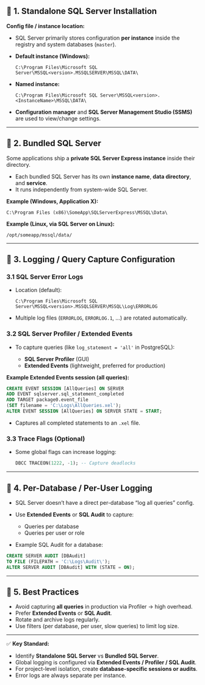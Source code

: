 ## 🔹 1. Standalone SQL Server Installation

**Config file / instance location:**

* SQL Server primarily stores configuration **per instance** inside the registry and system databases (`master`).
* **Default instance (Windows):**

  ```
  C:\Program Files\Microsoft SQL Server\MSSQL<version>.MSSQLSERVER\MSSQL\DATA\
  ```
* **Named instance:**

  ```
  C:\Program Files\Microsoft SQL Server\MSSQL<version>.<InstanceName>\MSSQL\DATA\
  ```
* **Configuration manager** and **SQL Server Management Studio (SSMS)** are used to view/change settings.

---

## 🔹 2. Bundled SQL Server

Some applications ship a **private SQL Server Express instance** inside their directory.

* Each bundled SQL Server has its own **instance name**, **data directory**, and **service**.
* It runs independently from system-wide SQL Server.

**Example (Windows, Application X):**

```
C:\Program Files (x86)\SomeApp\SQLServerExpress\MSSQL\Data\
```

**Example (Linux, via SQL Server on Linux):**

```
/opt/someapp/mssql/data/
```

---

## 🔹 3. Logging / Query Capture Configuration

### 3.1 SQL Server Error Logs

* Location (default):

  ```
  C:\Program Files\Microsoft SQL Server\MSSQL<version>.MSSQLSERVER\MSSQL\Log\ERRORLOG
  ```
* Multiple log files (`ERRORLOG`, `ERRORLOG.1`, …) are rotated automatically.

### 3.2 SQL Server Profiler / Extended Events

* To capture queries (like `log_statement = 'all'` in PostgreSQL):

  * **SQL Server Profiler** (GUI)
  * **Extended Events** (lightweight, preferred for production)

**Example Extended Events session (all queries):**

```sql
CREATE EVENT SESSION [AllQueries] ON SERVER
ADD EVENT sqlserver.sql_statement_completed
ADD TARGET package0.event_file
(SET filename = 'C:\Logs\AllQueries.xel');
ALTER EVENT SESSION [AllQueries] ON SERVER STATE = START;
```

* Captures all completed statements to an `.xel` file.

### 3.3 Trace Flags (Optional)

* Some global flags can increase logging:

  ```sql
  DBCC TRACEON(1222, -1); -- Capture deadlocks
  ```

---

## 🔹 4. Per-Database / Per-User Logging

* SQL Server doesn’t have a direct per-database “log all queries” config.
* Use **Extended Events** or **SQL Audit** to capture:

  * Queries per database
  * Queries per user or role
* Example SQL Audit for a database:

```sql
CREATE SERVER AUDIT [DBAudit]
TO FILE (FILEPATH = 'C:\Logs\Audit\');
ALTER SERVER AUDIT [DBAudit] WITH (STATE = ON);
```

---

## 🔹 5. Best Practices

* Avoid capturing **all queries** in production via Profiler → high overhead.
* Prefer **Extended Events** or **SQL Audit**.
* Rotate and archive logs regularly.
* Use filters (per database, per user, slow queries) to limit log size.

---

✅ **Key Standard:**

* Identify **Standalone SQL Server** vs **Bundled SQL Server**.
* Global logging is configured via **Extended Events / Profiler / SQL Audit**.
* For project-level isolation, create **database-specific sessions or audits**.
* Error logs are always separate per instance.
